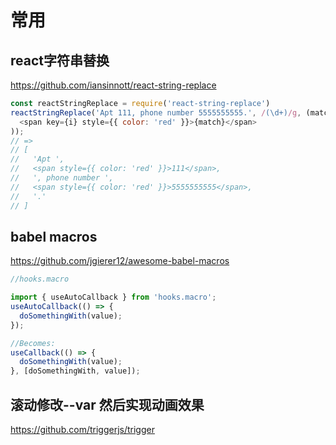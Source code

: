 # 常用

## react字符串替换
https://github.com/iansinnott/react-string-replace

```js
const reactStringReplace = require('react-string-replace')
reactStringReplace('Apt 111, phone number 5555555555.', /(\d+)/g, (match, i) => (
  <span key={i} style={{ color: 'red' }}>{match}</span>
));
// =>
// [
//   'Apt ',
//   <span style={{ color: 'red' }}>111</span>,
//   ', phone number ',
//   <span style={{ color: 'red' }}>5555555555</span>,
//   '.'
// ]
```

## babel macros
https://github.com/jgierer12/awesome-babel-macros

```js
//hooks.macro

import { useAutoCallback } from 'hooks.macro';
useAutoCallback(() => {
  doSomethingWith(value);
});

//Becomes:
useCallback(() => {
  doSomethingWith(value);
}, [doSomethingWith, value]);
```
## 滚动修改--var 然后实现动画效果
https://github.com/triggerjs/trigger

